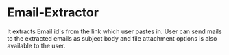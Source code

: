 # Email-Extractor
It extracts Email id's from the link which user pastes in. User can send mails to the extracted emails as subject body and file attachment options is also available to the user.
